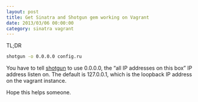 ```yaml
---
layout: post
title: Get Sinatra and Shotgun gem working on Vagrant
date: 2013/03/06 00:00:00
category: sinatra vagrant
---
```


TL;DR

```bash
shotgun -o 0.0.0.0 config.ru
```

You have to tell [shotgun][1] to use 0.0.0.0, the “all IP addresses on this box” IP address listen on. The default is 127.0.0.1, which is the loopback IP address on the vagrant instance.

Hope this helps someone.

   [1]: https://github.com/rtomayko/shotgun/blob/master/bin/shotgun#L46
  
